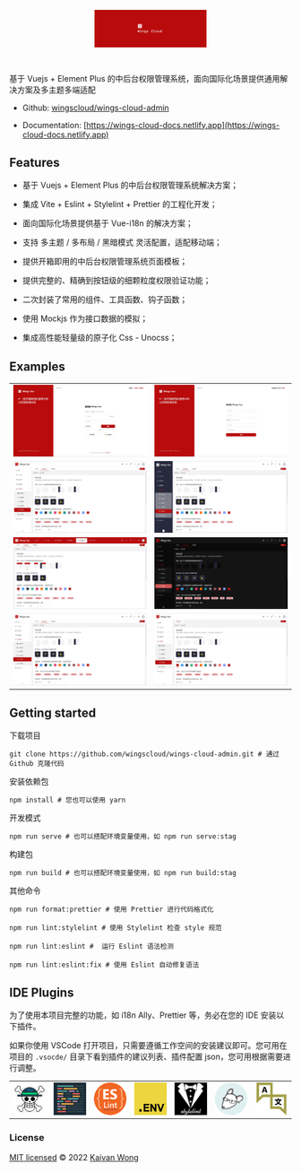 <p align="center"><img alt="Wings Cloud" width="200" align="center" src="./.github/icons/banner.svg"/></p><br/>

基于 Vuejs + Element Plus 的中后台权限管理系统，面向国际化场景提供通用解决方案及多主题多端适配

- Github: [wingscloud/wings-cloud-admin](https://github.com/wingscloud/wings-cloud-admin)

- Documentation: [https://wings-cloud-docs.netlify.app](https://wings-cloud-docs.netlify.app)

## Features

- 基于 Vuejs + Element Plus 的中后台权限管理系统解决方案；

- 集成 Vite + Eslint + Stylelint + Prettier 的工程化开发；

- 面向国际化场景提供基于 Vue-i18n 的解决方案；

- 支持 多主题 / 多布局 / 黑暗模式 灵活配置，适配移动端；

- 提供开箱即用的中后台权限管理系统页面模板；

- 提供完整的、精确到按钮级的细颗粒度权限验证功能；

- 二次封装了常用的组件、工具函数、钩子函数；

- 使用 Mockjs 作为接口数据的模拟；

- 集成高性能轻量级的原子化 Css - Unocss；

## Examples

<table>
    <tr>
        <td><img width="100%" src="./.github/assets/signin.jpg"></td>
        <td><img width="100%" src="./.github/assets/signup.jpg"></td>
    </tr>
    <tr>
        <td><img width="100%" src="./.github/assets/layout.jpg"></td>
        <td><img width="100%" src="./.github/assets/layout-aside.jpg"></td>
    </tr>
    <tr>
        <td><img width="100%" src="./.github/assets/theme.jpg"></td>
        <td><img width="100%" src="./.github/assets/dark.jpg"></td>
    </tr>
    <tr>
        <td><img width="100%" src="./.github/assets/square.jpg"></td>
        <td><img width="100%" src="./.github/assets/round.jpg"></td>
    </tr>
</table>

## Getting started

下载项目

```shell
git clone https://github.com/wingscloud/wings-cloud-admin.git # 通过 Github 克隆代码
```

安装依赖包

```shell
npm install # 您也可以使用 yarn
```

开发模式

```shell
npm run serve # 也可以搭配环境变量使用，如 npm run serve:stag
```

构建包

```shell
npm run build # 也可以搭配环境变量使用，如 npm run build:stag
```

其他命令

```shell
npm run format:prettier # 使用 Prettier 进行代码格式化

npm run lint:stylelint # 使用 Stylelint 检查 style 规范

npm run lint:eslint #  运行 Eslint 语法检测

npm run lint:eslint:fix # 使用 Eslint 自动修复语法
```

## IDE Plugins

为了使用本项目完整的功能，如 i18n Ally、Prettier 等，务必在您的 IDE 安装以下插件。

如果你使用 VSCode 打开项目，只需要遵循工作空间的安装建议即可。您可用在项目的 `.vsocde/` 目录下看到插件的建议列表、插件配置 json，您可用根据需要进行调整。

<table>
  <tr>
    <td><img width="90" src="./.github/assets/vscode-plugin-volar.png"></td>
    <td><img width="90" src="./.github/assets/vscode-plugin-prettier.png"></td>
    <td><img width="90" src="./.github/assets/vscode-plugin-eslint.png"></td>
    <td><img width="90" src="./.github/assets/vscode-plugin-dot-env.png"></td>
    <td><img width="90" src="./.github/assets/vscode-plugin-stylelint.png"></td>
    <td><img width="90" src="./.github/assets/vscode-plugin-editor-config.png"></td>
    <td><img width="90" src="./.github/assets/vscode-plugin-i18n-ally.png"></td>
  </tr>
</table>

### License

[MIT licensed](./LICENSE) © 2022 [Kaivan Wong](https://github.com/kaivanwong)
